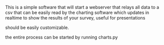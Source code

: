 This is a simple software that will start a webserver that relays all data to a csv that can be easily read by the charting software which updates in realtime to show the results of your survey, useful for presentations


should be easily customizable.


the entire process can be started by running charts.py
